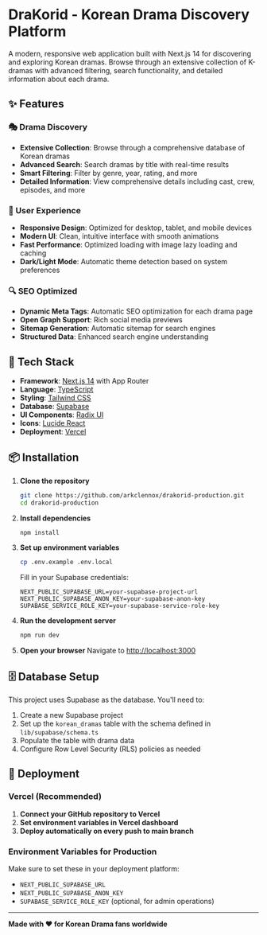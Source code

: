 # DraKorid - Korean Drama Discovery Platform

A modern, responsive web application built with Next.js 14 for discovering and exploring Korean dramas. Browse through an extensive collection of K-dramas with advanced filtering, search functionality, and detailed information about each drama.

## ✨ Features

### 🎭 Drama Discovery
- **Extensive Collection**: Browse through a comprehensive database of Korean dramas
- **Advanced Search**: Search dramas by title with real-time results
- **Smart Filtering**: Filter by genre, year, rating, and more
- **Detailed Information**: View comprehensive details including cast, crew, episodes, and more

### 🎨 User Experience
- **Responsive Design**: Optimized for desktop, tablet, and mobile devices
- **Modern UI**: Clean, intuitive interface with smooth animations
- **Fast Performance**: Optimized loading with image lazy loading and caching
- **Dark/Light Mode**: Automatic theme detection based on system preferences

### 🔍 SEO Optimized
- **Dynamic Meta Tags**: Automatic SEO optimization for each drama page
- **Open Graph Support**: Rich social media previews
- **Sitemap Generation**: Automatic sitemap for search engines
- **Structured Data**: Enhanced search engine understanding

## 🚀 Tech Stack

- **Framework**: [Next.js 14](https://nextjs.org/) with App Router
- **Language**: [TypeScript](https://www.typescriptlang.org/)
- **Styling**: [Tailwind CSS](https://tailwindcss.com/)
- **Database**: [Supabase](https://supabase.com/)
- **UI Components**: [Radix UI](https://www.radix-ui.com/)
- **Icons**: [Lucide React](https://lucide.dev/)
- **Deployment**: [Vercel](https://vercel.com/)

## 📦 Installation

1. **Clone the repository**
   ```bash
   git clone https://github.com/arkclennox/drakorid-production.git
   cd drakorid-production
   ```

2. **Install dependencies**
   ```bash
   npm install
   ```

3. **Set up environment variables**
   ```bash
   cp .env.example .env.local
   ```
   
   Fill in your Supabase credentials:
   ```env
   NEXT_PUBLIC_SUPABASE_URL=your-supabase-project-url
   NEXT_PUBLIC_SUPABASE_ANON_KEY=your-supabase-anon-key
   SUPABASE_SERVICE_ROLE_KEY=your-supabase-service-role-key
   ```

4. **Run the development server**
   ```bash
   npm run dev
   ```

5. **Open your browser**
   Navigate to [http://localhost:3000](http://localhost:3000)

## 🗄️ Database Setup

This project uses Supabase as the database. You'll need to:

1. Create a new Supabase project
2. Set up the `korean_dramas` table with the schema defined in `lib/supabase/schema.ts`
3. Populate the table with drama data
4. Configure Row Level Security (RLS) policies as needed

## 🚀 Deployment

### Vercel (Recommended)

1. **Connect your GitHub repository to Vercel**
2. **Set environment variables in Vercel dashboard**
3. **Deploy automatically on every push to main branch**

### Environment Variables for Production

Make sure to set these in your deployment platform:

- `NEXT_PUBLIC_SUPABASE_URL`
- `NEXT_PUBLIC_SUPABASE_ANON_KEY`
- `SUPABASE_SERVICE_ROLE_KEY` (optional, for admin operations)

---

**Made with ❤️ for Korean Drama fans worldwide**